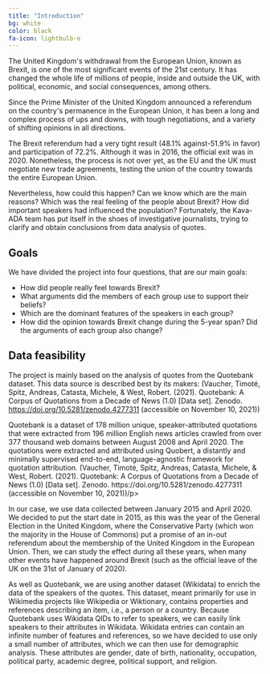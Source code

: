 ```yaml
---
title: "Introduction"
bg: white
color: black
fa-icon: lightbulb-o
---
```


The United Kingdom's withdrawal from the European Union, known as Brexit, is one of the most significant events of the 21st century. It has changed the whole life of millions of people, inside and outside the UK, with political, economic, and social consequences, among others.

Since the Prime Minister of the United Kingdom announced a referendum on the country's permanence in the European Union, it has been a long and complex process of ups and downs, with tough negotiations, and a variety of shifting opinions in all directions. 

The Brexit referendum had a very tight result (48.1% against-51.9% in favor) and participation of 72.2%. Although it was in 2016, the official exit was in 2020. Nonetheless, the process is not over yet, as the EU and the UK must negotiate new trade agreements, testing the union of the country towards the entire European Union.

Nevertheless, how could this happen? Can we know which are the main reasons? Which was the real feeling of the people about Brexit? How did important speakers had influenced the population? Fortunately, the Kava-ADA team has put itself in the shoes of investigative journalists, trying to clarify and obtain conclusions from data analysis of quotes.


## Goals

We have divided the project into four questions, that are our main goals:
- How did people really feel towards Brexit? 
- What arguments did the members of each group use to support their beliefs?
- Which are the dominant features of the speakers in each group?
- How did the opinion towards Brexit change during the 5-year span? Did the arguments of each group also change?

## Data feasibility

The project is mainly based on the analysis of quotes from the Quotebank dataset. This data source is described best by its makers:
(Vaucher, Timoté, Spitz, Andreas, Catasta, Michele, & West, Robert. (2021). Quotebank: A Corpus of Quotations from a Decade of News (1.0) [Data set]. Zenodo. https://doi.org/10.5281/zenodo.4277311 (accessible on November 10, 2021))
<div class="note">
  <p> Quotebank is a dataset of 178 million unique, speaker-attributed quotations that were extracted from 196 million English news articles crawled from over 377 thousand web domains between August 2008 and April 2020. The quotations were extracted and attributed using Quobert, a distantly and minimally supervised end-to-end, language-agnostic framework for quotation attribution.
(Vaucher, Timoté, Spitz, Andreas, Catasta, Michele, & West, Robert. (2021). Quotebank: A Corpus of Quotations from a Decade of News (1.0) [Data set]. Zenodo. https://doi.org/10.5281/zenodo.4277311 (accessible on November 10, 2021))/p>
</div>

In our case, we use data collected between January 2015 and April 2020. We decided to put the start date in 2015, as this was the year of the General Election in the United Kingdom, where the Conservative Party (which won the majority in the House of Commons) put a promise of an in-out referendum about the membership of the United Kingdom in the European Union. Then, we can study the effect during all these years, when many other events have happened around Brexit (such as the official leave of the UK on the 31st of January of 2020).

As well as Quotebank, we are using another dataset (Wikidata) to enrich the data of the speakers of the quotes. This dataset, meant primarily for use in Wikimedia projects like Wikipedia or Wiktionary, contains properties and references describing an item, i.e., a person or a country. Because Quotebank uses Wikidata QIDs to refer to speakers, we can easily link speakers to their attributes in Wikidata. Wikidata entries can contain an infinite number of features and references, so we have decided to use only a small number of attributes, which we can then use for demographic analysis. These attributes are gender, date of birth, nationality, occupation, political party, academic degree, political support, and religion.
